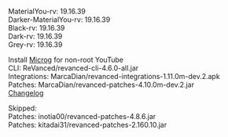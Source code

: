 MaterialYou-rv: 19.16.39  
Darker-MaterialYou-rv: 19.16.39  
Black-rv: 19.16.39  
Dark-rv: 19.16.39  
Grey-rv: 19.16.39  

Install [Microg](https://github.com/ReVanced/GmsCore/releases) for non-root YouTube  
CLI: ReVanced/revanced-cli-4.6.0-all.jar  
Integrations: MarcaDian/revanced-integrations-1.11.0m-dev.2.apk  
Patches: MarcaDian/revanced-patches-4.10.0m-dev.2.jar  
[Changelog](https://github.com/MarcaDian/revanced-patches/releases/tag/v4.10.0m-dev.2)  

Skipped:  
Patches: inotia00/revanced-patches-4.8.6.jar  
Patches: kitadai31/revanced-patches-2.160.10.jar    
